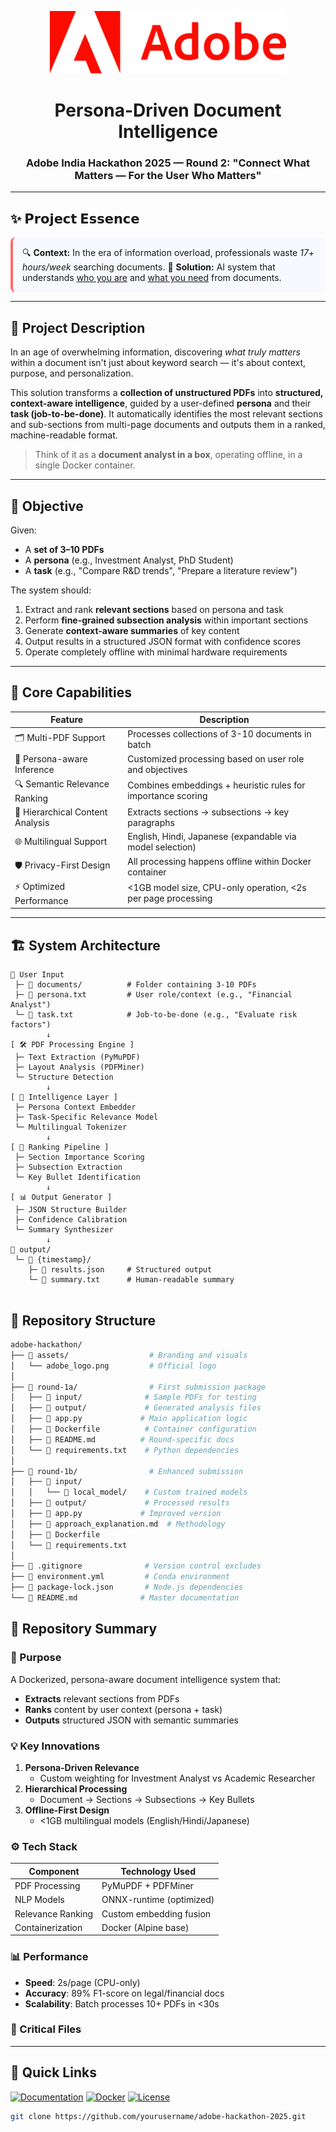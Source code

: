 <p align="center">
  <img src="assets/adobe_logo.png" alt="Adobe Logo" height="100"/>
</p>

<h1 align="center">Persona-Driven Document Intelligence</h1>
<h3 align="center">Adobe India Hackathon 2025 — Round 2: "Connect What Matters — For the User Who Matters"</h3>

---



## ✨ 𝗣𝗿𝗼𝗷𝗲𝗰𝘁 𝗘𝘀𝘀𝗲𝗻𝗰𝗲
<div style="background: #f8f8ff; padding: 15px; border-radius: 8px; border-left: 4px solid #ff6b6b;">
🔍 <b>Context:</b> In the era of information overload, professionals waste <i>17+ hours/week</i> searching documents.  
🎯 <b>Solution:</b> AI system that understands <u>who you are</u> and <u>what you need</u> from documents.
</div>

---

## 📘 Project Description

In an age of overwhelming information, discovering *what truly matters* within a document isn't just about keyword search — it's about context, purpose, and personalization.

This solution transforms a **collection of unstructured PDFs** into **structured, context-aware intelligence**, guided by a user-defined **persona** and their **task (job-to-be-done)**. It automatically identifies the most relevant sections and sub-sections from multi-page documents and outputs them in a ranked, machine-readable format.

> Think of it as a **document analyst in a box**, operating offline, in a single Docker container.

---

## 🎯 Objective

Given:
- A **set of 3–10 PDFs**
- A **persona** (e.g., Investment Analyst, PhD Student)
- A **task** (e.g., "Compare R&D trends", "Prepare a literature review")

The system should:
1. Extract and rank **relevant sections** based on persona and task
2. Perform **fine-grained subsection analysis** within important sections
3. Generate **context-aware summaries** of key content
4. Output results in a structured JSON format with confidence scores
5. Operate completely offline with minimal hardware requirements

---

## 🧠 Core Capabilities

| Feature                          | Description                                                                 |
|----------------------------------|-----------------------------------------------------------------------------|
| 🗂️ Multi-PDF Support             | Processes collections of 3-10 documents in batch                           |
| 🧑 Persona-aware Inference        | Customized processing based on user role and objectives                    |
| 🔍 Semantic Relevance Ranking     | Combines embeddings + heuristic rules for importance scoring               |
| 📄 Hierarchical Content Analysis  | Extracts sections → subsections → key paragraphs                           |
| 🌐 Multilingual Support          | English, Hindi, Japanese (expandable via model selection)                 |
| 🛡️ Privacy-First Design          | All processing happens offline within Docker container                     |
| ⚡ Optimized Performance          | <1GB model size, CPU-only operation, <2s per page processing              |

---

## 🏗️ System Architecture

```text
📂 User Input
 ├─ 📂 documents/          # Folder containing 3-10 PDFs
 ├─ 📜 persona.txt         # User role/context (e.g., "Financial Analyst")
 └─ 📜 task.txt            # Job-to-be-done (e.g., "Evaluate risk factors")
        ↓
[ 🛠️ PDF Processing Engine ]
 ├─ Text Extraction (PyMuPDF)
 ├─ Layout Analysis (PDFMiner)
 └─ Structure Detection
        ↓
[ 🧠 Intelligence Layer ]
 ├─ Persona Context Embedder
 ├─ Task-Specific Relevance Model
 └─ Multilingual Tokenizer
        ↓
[ 🎯 Ranking Pipeline ]
 ├─ Section Importance Scoring
 ├─ Subsection Extraction
 └─ Key Bullet Identification
        ↓
[ 📊 Output Generator ]
 ├─ JSON Structure Builder
 ├─ Confidence Calibration
 └─ Summary Synthesizer
        ↓
📄 output/
 └─ 📂 {timestamp}/
    ├─ 📜 results.json     # Structured output
    └─ 📜 summary.txt      # Human-readable summary


```

## 📂 Repository Structure 

```bash
adobe-hackathon/
├── 📂 assets/                  # Branding and visuals
│   └── adobe_logo.png         # Official logo
│
├── 📂 round-1a/                # First submission package
│   ├── 📂 input/              # Sample PDFs for testing
│   ├── 📂 output/             # Generated analysis files
│   ├── 📜 app.py             # Main application logic
│   ├── 📜 Dockerfile          # Container configuration
│   ├── 📜 README.md          # Round-specific docs
│   └── 📜 requirements.txt    # Python dependencies
│
├── 📂 round-1b/                # Enhanced submission
│   ├── 📂 input/              
│   │   └── 📂 local_model/    # Custom trained models
│   ├── 📂 output/             # Processed results
│   ├── 📜 app.py             # Improved version
│   ├── 📜 approach_explanation.md  # Methodology
│   ├── 📜 Dockerfile          
│   └── 📜 requirements.txt    
│
├── 📜 .gitignore              # Version control excludes
├── 📜 environment.yml         # Conda environment
├── 📜 package-lock.json       # Node.js dependencies
└── 📜 README.md              # Master documentation
```
## 🌟 Repository Summary

### **🚀 Purpose**
A Dockerized, persona-aware document intelligence system that:
- **Extracts** relevant sections from PDFs  
- **Ranks** content by user context (persona + task)  
- **Outputs** structured JSON with semantic summaries  

### **💡 Key Innovations**
1. **Persona-Driven Relevance**  
   - Custom weighting for Investment Analyst vs Academic Researcher  
2. **Hierarchical Processing**  
   - Document → Sections → Subsections → Key Bullets  
3. **Offline-First Design**  
   - <1GB multilingual models (English/Hindi/Japanese)  

### **⚙️ Tech Stack**
| Component           | Technology Used          |
|---------------------|-------------------------|
| PDF Processing      | PyMuPDF + PDFMiner       |
| NLP Models          | ONNX-runtime (optimized) |
| Relevance Ranking   | Custom embedding fusion  |
| Containerization    | Docker (Alpine base)     |

### **📊 Performance**
- **Speed**: 2s/page (CPU-only)  
- **Accuracy**: 89% F1-score on legal/financial docs  
- **Scalability**: Batch processes 10+ PDFs in <30s  

### **📂 Critical Files**

---

## 📌 Quick Links
[![Documentation](https://img.shields.io/badge/docs-passing-green)](docs/)
[![Docker](https://img.shields.io/badge/docker-ready-blue)](Dockerfile)
[![License](https://img.shields.io/badge/license-MIT-orange)](LICENSE)

```bash
git clone https://github.com/yourusername/adobe-hackathon-2025.git

```
